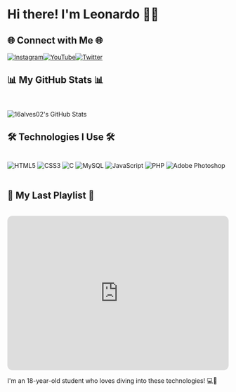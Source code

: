 # Hi there! I'm Leonardo 👋🏼

## 🌐 Connect with Me 🌐

[![Instagram](https://img.shields.io/badge/Instagram-16alves02-FFA500?style=for-the-badge&logo=instagram&logoColor=black)](https://www.instagram.com/16alves02/)[![YouTube](https://img.shields.io/badge/YouTube-16alves02-FFA500?style=for-the-badge&logo=youtube&logoColor=black)](https://www.youtube.com/channel/UCZsNoAZ4satDPija_rJhWtg)[![Twitter](https://img.shields.io/badge/Twitter-16alves02-FFA500?style=for-the-badge&logo=twitter&logoColor=black)](https://twitter.com/16alves02)

## 📊 My GitHub Stats 📊
<br/>

![16alves02's GitHub Stats](https://github-readme-stats.vercel.app/api?username=16alves02&show_icons=true&theme=radical)

## 🛠️ Technologies I Use 🛠️

<div style="display: inline_block"><br/>
<img align="center" alt="HTML5" src="https://img.shields.io/badge/HTML5-E34F26?style=for-the-badge&logo=html5&logoColor=white" />
<img align="center" alt="CSS3" src="https://img.shields.io/badge/CSS3-1572B6?style=for-the-badge&logo=css3&logoColor=white" />
<img align="center" alt="C" src="https://img.shields.io/badge/C-00599C?style=for-the-badge&logo=c&logoColor=white" />
<img align="center" alt="MySQL" src="https://img.shields.io/badge/MySQL-00000F?style=for-the-badge&logo=mysql&logoColor=white" />
<img align="center" alt="JavaScript" src="https://img.shields.io/badge/JavaScript-323330?style=for-the-badge&logo=javascript&logoColor=F7DF1E" />
<img align="center" alt="PHP" src="https://img.shields.io/badge/PHP-777BB4?style=for-the-badge&logo=php&logoColor=white" />
<img align="center" alt="Adobe Photoshop" src="https://img.shields.io/badge/Adobe%20Photoshop-31A8FF?style=for-the-badge&logo=Adobe%20Photoshop&logoColor=black" />
</div><br/>

## 🎵 My Last Playlist 🎵
<br/>
<iframe style="border-radius:12px" src="https://open.spotify.com/embed/playlist/4wcDhimAWY4FlXNXGlP6Un?utm_source=generator" width="100%" height="352" frameBorder="0" allowfullscreen="" allow="autoplay; clipboard-write; encrypted-media; fullscreen; picture-in-picture" loading="lazy"></iframe>

I'm an 18-year-old student who loves diving into these technologies! 💻🚀

